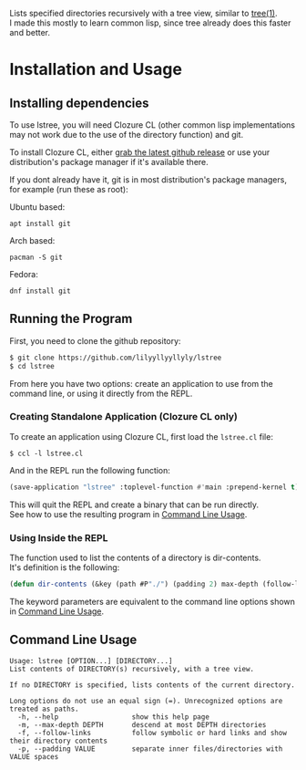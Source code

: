 Lists specified directories recursively with a tree view, similar to [tree(1)](https://linux.die.net/man/1/tree). <br>
I made this mostly to learn common lisp, since tree already does this faster and better.

# Installation and Usage
## Installing dependencies
To use lstree, you will need Clozure CL (other common lisp implementations may not work due to the use of the directory function) and git.

To install Clozure CL, either [grab the latest github release](https://github.com/Clozure/ccl/releases/latest) or use your distribution's package manager if it's available there.

If you dont already have it, git is in most distribution's package managers, for example (run these as root):

Ubuntu based:
```
apt install git
```

Arch based:
```
pacman -S git
```

Fedora:
```
dnf install git
```

## Running the Program
First, you need to clone the github repository:

```bash
$ git clone https://github.com/lilyyllyyllyly/lstree
$ cd lstree
```

From here you have two options: create an application to use from the command line, or using it directly from the REPL.

### Creating Standalone Application (Clozure CL only)
To create an application using Clozure CL, first load the `lstree.cl` file:
```
$ ccl -l lstree.cl
```

And in the REPL run the following function:
```lisp
(save-application "lstree" :toplevel-function #'main :prepend-kernel t)
```

This will quit the REPL and create a binary that can be run directly. <br>
See how to use the resulting program in [Command Line Usage](##command-line-usage).

### Using Inside the REPL
The function used to list the contents of a directory is dir-contents. <br>
It's definition is the following:

```lisp
(defun dir-contents (&key (path #P"./") (padding 2) max-depth (follow-links nil) (depth 0)) ...)
```

The keyword parameters are equivalent to the command line options shown in [Command Line Usage](##command-line-usage).

## Command Line Usage
```
Usage: lstree [OPTION...] [DIRECTORY...]
List contents of DIRECTORY(s) recursively, with a tree view.

If no DIRECTORY is specified, lists contents of the current directory.

Long options do not use an equal sign (=). Unrecognized options are treated as paths.
  -h, --help                  show this help page
  -m, --max-depth DEPTH       descend at most DEPTH directories
  -f, --follow-links          follow symbolic or hard links and show their directory contents
  -p, --padding VALUE         separate inner files/directories with VALUE spaces
```
